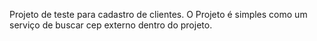 Projeto de teste para cadastro de clientes.
O Projeto é simples como um serviço de buscar cep externo dentro do projeto.
